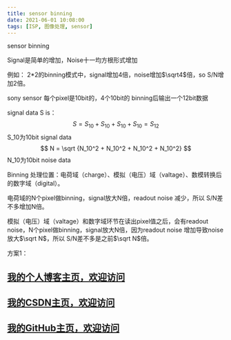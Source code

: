 ```yaml
---
title: sensor binning
date: 2021-06-01 10:08:00
tags: [ISP, 图像处理, sensor]
---
```


sensor binning
<!--more-->


Signal是简单的增加，Noise十一均方根形式增加

例如：
2*2的binning模式中，signal增加4倍，noise增加$\sqrt4$倍，so S/N增加2倍。

sony sensor 每个pixel是10bit的，4个10bit的 binning后输出一个12bit数据

signal data S is：
$$
S = S_10 + S_10 + S_10 + S_10 = S_12
$$
S_10为10bit signal data
$$
N = \sqrt {N_10^2 + N_10^2 + N_10^2 + N_10^2}
$$
N_10为10bit noise data


Binning 处理位置：电荷域（charge）、模拟（电压）域（valtage）、数模转换后的数字域（digital）。

电荷域的N个pixel做binning，signal放大N倍，readout noise 减少，所以 S/N差不多增加N倍。

模拟（电压）域（valtage）和数字域环节在读出pixel值之后，会有readout noise，N个pixel做binning，signal放大N倍，因为readout noise 增加导致noise放大$\sqrt N$，所以 S/N差不多是之前$\sqrt N$倍。



方案1：





















## [我的个人博客主页，欢迎访问](http://www.aomanhao.top/)
## [我的CSDN主页，欢迎访问](https://blog.csdn.net/Aoman_Hao)
## [我的GitHub主页，欢迎访问](https://github.com/AomanHao)

